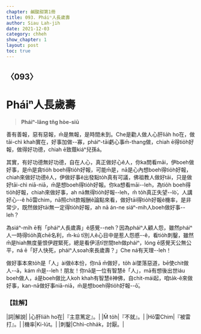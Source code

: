 ```yaml
---
chapter: 鹹酸甜第1冊
title: 093. Pháiⁿ人長歲壽
author: Siau Lah-jih
date: 2021-12-03
category: chheh
show_chapter: 1
layout: post
toc: true
---
```

  
## 〈093〉
# Pháiⁿ人長歲壽 
>**Pháiⁿ-lâng tn̂g hòe-siū**
 
善有善報，惡有惡報，m̄是無報，是時間未到。Che是勸人做人心肝lia̍h ho͘在，做tāi-chì khah實在，好事加做--寡，pháiⁿ-tāi虧心事m̄-thang做，chiah ē得tio̍h好報，做得好功德，chiah ē致蔭kiáⁿ兒孫á。

其實，有好功德無好功德，自在人心，真正做好心ê人，你ka問看māi，伊boeh做好事，是m̄是貪tio̍h boeh得tio̍h好報，可能m̄是，nā是心內想boeh得tio̍h好報，chiah來做好功德ê人，伊做好事ê出發點to̍h真有可議，佛祖教人做好tāi，只是做好tāi-chì niā-niā，m̄是想boeh得tio̍h好報。你ka想看māi--leh，為tio̍h boeh得tio̍h好報，chiah來做好事，ah nā無得tio̍h好報--leh，m̄ to̍h真正失望--lò͘，人講好心--ê hō͘雷chim，nā照chit款報酬ê論點來看，做好tāi得tio̍h好報ê機率，是非常少，既然做好tāi無一定得tio̍h好報，ah nā án-ne siáⁿ-mih人boeh做好事--leh？

為siáⁿ-mi̍h ē有「pháiⁿ人長歲壽」ê感覺--neh？因為pháiⁿ人顧人怨，雖然pháiⁿ人一時得tio̍h真chē名利，m̄-kú tī別人ê心目中是惹人怨慼--ê，看tio̍h刺鑿，雖然m̄是hiah無度量恨伊趕緊死，總是看伊活tī世間teh做pháiⁿ，lóng ē感覺天公無公平，ná ē「好人快死，pháiⁿ人soah來長歲壽？」Che ná有天理--leh！

做好事本來to̍h是「人」ài做ê本份，你nā m̄做好，to̍h ài墜落惡道，bē使chit做人--ā，kám m̄是--leh！朋友！你nā是一位有智慧ê「人」，mā有想後出世iáu boeh做人，á是boeh做比人koh khah有智慧ê神佛，自chit-mái起，咱ta̍k-ê來做好事，kan-nā做好事niā-niā，m̄是想boeh得tio̍h好報--ō͘。


### 【註解】

|詞|解說|
|心肝lia̍h ho͘在|『主意篤定』。|
|M̄ to̍h|『不就』。|
|Hō͘雷Chim|『被雷打』。|
|機率|Ki-lu̍t。|
|刺鑿|Chhì-chha̍k，討厭。|
